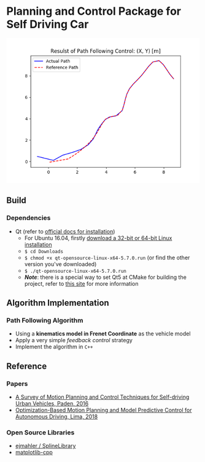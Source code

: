 # Planning and Control Package for Self Driving Car <br />
<p align="center">
  <img src="simple_path_following.png" width="600" />
</p>

## Build
### Dependencies
* Qt (refer to [official docs for installation](https://wiki.qt.io/Install_Qt_5_on_Ubuntu))
    * For Ubuntu 16.04, firstly [download a 32-bit or 64-bit Linux installation](https://www.qt.io/download-open-source#section-2)
    * `$ cd Downloads`
    * `$ chmod +x qt-opensource-linux-x64-5.7.0.run` (or find the other version you've downloaded)
    * `$ ./qt-opensource-linux-x64-5.7.0.run`
    * ***Note***: there is a special way to set Qt5 at CMake for building the project, refer to [this site](https://www.kdab.com/using-cmake-with-qt-5/) for more information

## Algorithm Implementation
### Path Following Algorithm
* Using a **kinematics model in Frenet Coordinate** as the vehicle model
* Apply a very simple *feedback control* strategy
* Implement the algorithm in `C++`

## Reference
### Papers
* [A Survey of Motion Planning and Control Techniques for Self-driving Urban Vehicles, Paden, 2016](https://arxiv.org/pdf/1604.07446.pdf)
* [Optimization-Based Motion Planning and Model Predictive Control for Autonomous Driving, Lima, 2018](https://www.diva-portal.org/smash/get/diva2:1241535/FULLTEXT01.pdf)
### Open Source Libraries
* [ejmahler / SplineLibrary](https://github.com/ejmahler/SplineLibrary)
* [matplotlib-cpp](https://github.com/lava/matplotlib-cpp)